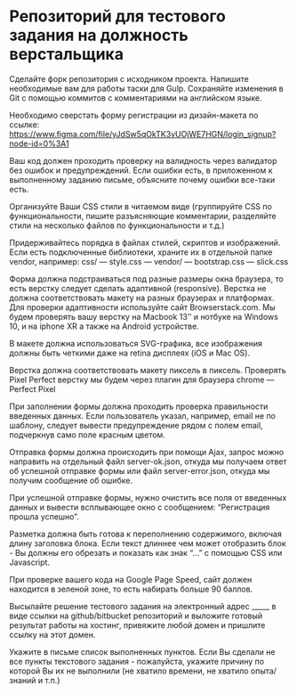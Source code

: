 # Репозиторий  для тестового задания на должность верстальщика

Сделайте форк репозитория с исходником проекта. 
Напишите необходимые вам для работы таски для Gulp. Сохраняйте изменения в Git с помощью коммитов с комментариями на английском языке. 

Необходимо сверстать форму регистрации из дизайн-макета по ссылке: https://www.figma.com/file/yJdSw5qOkTK3vUOjWE7HGN/login_signup?node-id=0%3A1 

Ваш код должен проходить проверку на валидность через валидатор без ошибок и предупреждений. Если ошибки есть, в приложенном к выполненному заданию письме, объясните почему ошибки все-таки есть. 

Организуйте Ваши CSS стили в читаемом виде (группируйте CSS по  функциональности, пишите разъясняющие  комментарии, разделяйте стили на несколько файлов по функциональности и т.д.)

Придерживайтесь порядка в файлах стилей, скриптов и изображений. Если есть подключенные библиотеки, храните их в отдельной папке vendor, например: 
css/
      — style.css
      — vendor/
           — bootstrap.css
           — slick.css

Форма должна подстраиваться под разные размеры окна браузера, то есть верстку следует сделать адаптивной (responsive). Верстка не должна соответствовать макету на разных браузерах и платформах. Для проверки адаптивности используйте сайт Browserstack.com. Мы будем проверять вашу верстку на Macbook 13’’ и нотбуке на Windows 10, и на iphone XR а также на Android устройстве. 

В макете должна использоваться SVG-графика, все изображения должны быть четкими даже на retina дисплеях (iOS и Mac OS). 

Верстка должна соответствовать макету пиксель в пиксель. Проверять Pixel Perfect верстку мы будем через плагин для браузера chrome — Perfect Pixel 

При заполнении формы должна проходить проверка правильности введенных данных. Если пользователь указал, например, email не по шаблону, следует вывести предупреждение рядом с полем email, подчеркнув само поле красным цветом. 

Отправка формы должна происходить при помощи Ajax, запрос можно направить на отдельный файл server-ok.json, откуда мы получаем ответ об успешной отправке формы или файл server-error.json, откуда мы получим сообщение об ошибке. 

При успешной отправке формы, нужно очистить все поля от введенных данных и вывести всплывающее окно с сообщением: “Регистрация прошла успешно”. 

Разметка должна быть готова к переполнению содержимого, включая длину заголовка блока. Если текст длиннее чем может отобразить блок - Вы должны его обрезать и показать как знак “...” с помощью CSS или Javascript.

При проверке вашего кода на Google Page Speed, сайт должен находится в зеленой зоне, то есть набирать больше 90 баллов. 

Высылайте решение тестового задания на электронный адрес _____ в виде ссылки на github/bitbucket  репозиторий и выложите готовый результат работы на хостинг, привяжите любой домен и пришлите ссылку на этот домен. 

Укажите в письме список выполненных пунктов. Если Вы сделали не все пункты текстового задания - пожалуйста, укажите причину по которой Вы их не выполнили (не хватило времени, не хватило опыта/знаний и т.п.)
